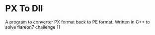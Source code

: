 # PX To Dll
A program to converter PX format back to PE format. Written in C++ to solve flareon7 challenge 11
